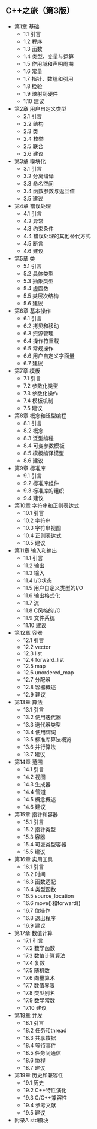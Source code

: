 ## C++之旅（第3版）
- 第1章 基础
	- 1.1 引言
	- 1.2 程序
	- 1.3 函数
	- 1.4 类型、变量与运算
	- 1.5 作用域和声明周期
	- 1.6 常量
	- 1.7 指针、数组和引用
	- 1.8 检验
	- 1.9 映射到硬件
	- 1.10 建议
- 第2章 用户自定义类型
	- 2.1 引言
	- 2.2 结构
	- 2.3 类
	- 2.4 枚举
	- 2.5 联合
	- 2.6 建议
- 第3章 模块化
	- 3.1 引言
	- 3.2 分离编译
	- 3.3 命名空间
	- 3.4 函数参数与返回值
	- 3.5 建议
- 第4章 错误处理
	- 4.1 引言
	- 4.2 异常
	- 4.3 约束条件
	- 4.4 错误处理的其他替代方式
	- 4.5 断言
	- 4.6 建议
- 第5章 类
	- 5.1 引言
	- 5.2 具体类型
	- 5.3 抽象类型
	- 5.4 虚函数
	- 5.5 类层次结构
	- 5.6 建议
- 第6章 基本操作
	- 6.1 引言
	- 6.2 拷贝和移动
	- 6.3 资源管理
	- 6.4 操作符重载
	- 6.5 常规操作
	- 6.6 用户自定义字面量
	- 6.7 建议
- 第7章 模板
	- 7.1 引言
	- 7.2 参数化类型
	- 7.3 参数化操作
	- 7.4 模板机制
	- 7.5 建议
- 第8章 概念和泛型编程
	- 8.1 引言
	- 8.2 概念
	- 8.3 泛型编程
	- 8.4 可变参数模板
	- 8.5 模板编译模型
	- 8.6 建议
- 第9章 标准库
	- 9.1 引言
	- 9.2 标准库组件
	- 9.3 标准库的组织
	- 9.4 建议
- 第10章 字符串和正则表达式
	- 10.1 引言
	- 10.2 字符串
	- 10.3 字符串视图
	- 10.4 正则表达式
	- 10.5 建议
- 第11章 输入和输出
	- 11.1 引言
	- 11.2 输出
	- 11.3 输入
	- 11.4 I/O状态
	- 11.5 用户自定义类型的I/O
	- 11.6 输出格式化
	- 11.7 流
	- 11.8 C风格的I/O
	- 11.9 文件系统
	- 11.10 建议
- 第12章 容器
	- 12.1 引言
	- 12.2 vector
	- 12.3 list
	- 12.4 forward_list
	- 12.5 map
	- 12.6 unordered_map
	- 12.7 分配器
	- 12.8 容器概述
	- 12.9 建议
- 第13章 算法
	- 13.1 引言
	- 13.2 使用迭代器
	- 13.3 迭代器类型
	- 13.4 使用谓词
	- 13.5 标准库算法概览
	- 13.6 并行算法
	- 13.7 建议
- 第14章 范围
	- 14.1 引言
	- 14.2 视图
	- 14.3 生成器
	- 14.4 管道
	- 14.5 概念概述
	- 14.6 建议
- 第15章 指针和容器
	- 15.1 引言
	- 15.2 指针类型
	- 15.3 容器
	- 15.4 可变类型容器
	- 15.5 建议
- 第16章 实用工具
	- 16.1 引言
	- 16.2 时间
	- 16.3 函数适配
	- 16.4 类型函数
	- 16.5 source_location
	- 16.6 move()和forward()
	- 16.7 位操作
	- 16.8 退出程序
	- 16.9 建议
- 第17章 数值计算
	- 17.1 引言
	- 17.2 数学函数
	- 17.3 数值计算算法
	- 17.4 复数
	- 17.5 随机数
	- 17.6 向量算术
	- 17.7 数值界限
	- 17.8 类型别名
	- 17.9 数学常数
	- 17.10 建议
- 第18章 并发
	- 18.1 引言
	- 18.2 任务和thread
	- 18.3 共享数据
	- 18.4 等待事件
	- 18.5 任务间通信
	- 18.6 协程
	- 18.7 建议
- 第19章 历史和兼容性
	- 19.1 历史
	- 19.2 C++特性演化
	- 19.3 C/C++兼容性
	- 19.4 参考文献
	- 19.5 建议
- 附录A std模块